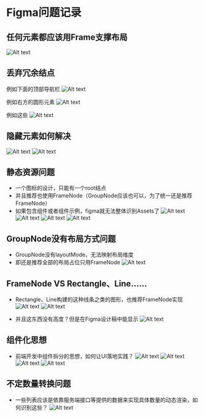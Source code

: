 # Figma问题记录

## 任何元素都应该用Frame支撑布局
![Alt text](image-25.png)

## 丢弃冗余结点
例如下面的顶部导航栏
![Alt text](image-5.png)

例如右方的圆形元素
![Alt text](image-9.png)

例如这些
![Alt text](image-15.png)

## 隐藏元素如何解决
![Alt text](image-10.png)
![Alt text](image-11.png)

## 静态资源问题
- 一个图标的设计，只能有一个root结点
- 并且推荐也使用FrameNode（GroupNode应该也可以，为了统一还是推荐FrameNode）
- 如果包含组件或者组件示例，figma就无法整体识别Assets了
![Alt text](image-6.png)
![Alt text](image-7.png)
![Alt text](image-8.png)
![Alt text](image-24.png)

## GroupNode没有布局方式问题
- GroupNode没有layoutMode，无法映射布局维度
- 即还是推荐全部的布局占位只用FrameNode
![Alt text](image-12.png)

## FrameNode VS Rectangle、Line……
- Rectangle、Line构建的这种线条之类的图形，也推荐FrameNode实现
![Alt text](image-20.png)
![Alt text](image-21.png)

- 并且这东西没有高度？但是在Figma设计稿中能显示
![Alt text](image-22.png)

## 组件化思想
- 前端开发中组件拆分的思想，如何让UI落地实践？
![Alt text](image-17.png)
![Alt text](image-16.png)
![Alt text](image-18.png)
![Alt text](image-19.png)

## 不定数量转换问题
- 一些列表应该是依靠服务端接口等提供的数据来实现具体数量的动态渲染，如何识别这些？
![Alt text](image-23.png)